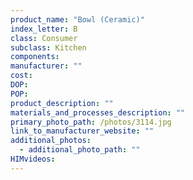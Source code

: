 ```yaml
---
product_name: "Bowl (Ceramic)"
index_letter: B
class: Consumer
subclass: Kitchen
components:
manufacturer: ""
cost: 
DOP: 
POP: 
product_description: ""
materials_and_processes_description: ""
primary_photo_path: /photos/3114.jpg
link_to_manufacturer_website: ""
additional_photos:
  - additional_photo_path: ""
HIMvideos:
---
```

